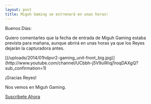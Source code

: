 ```yaml
---
layout: post
title: Miguh Gaming se estrenará en unas horas!
---
```

<p>Buenos Días:</p>
<p>Quiero comentarles que la fecha de entrada de Miguh Gaming estaba prevista para mañana, aunque abrirá en unas horas ya que los Reyes dejarán la capturadora antes.</p>
<p>[(/uploads/2014/01hdpvr2-gaming_unit-front_big.jpg)](http://www.youtube.com/channel/UCbbh-j5V9uWiqj1roqDAXgQ?sub_confirmation=1)</p>
<p>¡Gracias Reyes!</p>

<p>Nos vemos en Miguh Gaming.</p>
<p><a href="http://www.youtube.com/channel/UCbbh-j5V9uWiqj1roqDAXgQ?sub_confirmation=1">Suscríbete Ahora</a></p>
